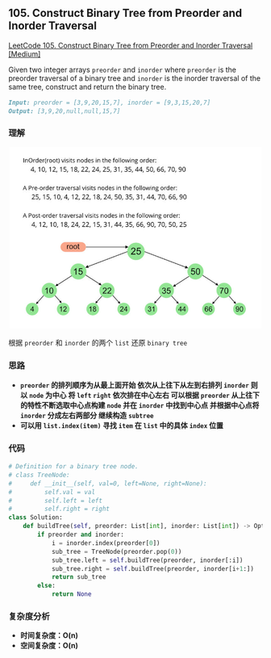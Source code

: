 ## **105. Construct Binary Tree from Preorder and Inorder Traversal**

[LeetCode 105. Construct Binary Tree from Preorder and Inorder Traversal [Medium]](https://leetcode.com/problems/construct-binary-tree-from-preorder-and-inorder-traversal/)

Given two integer arrays `preorder` and `inorder` where `preorder` is the preorder traversal of a binary tree and `inorder` is the inorder traversal of the same tree, construct and return the binary tree.

```markdown
Input: preorder = [3,9,20,15,7], inorder = [9,3,15,20,7]
Output: [3,9,20,null,null,15,7]
```

### **理解**

<p align="center">
<img src="img/LeetCode0094_Preorder-from-Inorder-and-Postorder-traversals.jpg" width="500">
</p>

根据 `preorder` 和 `inorder` 的两个 `list` 还原 `binary tree`


### **思路**
* **`preorder` 的排列顺序为从最上面开始 依次从上往下从左到右排列 `inorder` 则以 `node` 为中心 将 `left` `right` 依次排在中心左右 可以根据 `preorder` 从上往下的特性不断选取中心点构建 `node` 并在 `inorder` 中找到中心点 并根据中心点将 `inorder` 分成左右两部分 继续构造 `subtree`**
* **可以用 `list.index(item)` 寻找 `item` 在 `list` 中的具体 `index` 位置**

### **代码**

``` python
# Definition for a binary tree node.
# class TreeNode:
#     def __init__(self, val=0, left=None, right=None):
#         self.val = val
#         self.left = left
#         self.right = right
class Solution:
    def buildTree(self, preorder: List[int], inorder: List[int]) -> Optional[TreeNode]:
        if preorder and inorder:
            i = inorder.index(preorder[0])
            sub_tree = TreeNode(preorder.pop(0))
            sub_tree.left = self.buildTree(preorder, inorder[:i])
            sub_tree.right = self.buildTree(preorder, inorder[i+1:])
            return sub_tree
        else:
            return None

```


### **复杂度分析**
* **时间复杂度：O(n)**
* **空间复杂度：O(n)**
